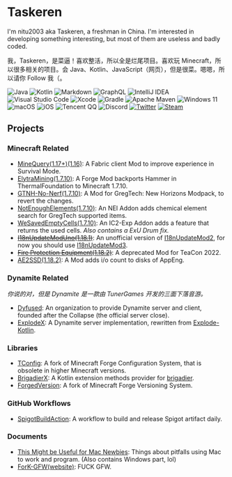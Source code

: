 # Taskeren

I'm nitu2003 aka Taskeren, a freshman in China. I'm interested in developing something interesting, but most of them are useless and badly coded.

我，Taskeren，是菜逼！喜欢整活，所以全是烂尾项目。喜欢玩 Minecraft，所以很多相关的项目。会 Java、Kotlin、JavaScript（网页），但是很菜。嗯嗯，所以请你 Follow 我（。

![Java](https://img.shields.io/badge/java-%23ED8B00.svg?style=for-the-badge&logo=java&logoColor=white)
![Kotlin](https://img.shields.io/badge/kotlin-%237F52FF.svg?style=for-the-badge&logo=kotlin&logoColor=white)
![Markdown](https://img.shields.io/badge/markdown-%23000000.svg?style=for-the-badge&logo=markdown&logoColor=white)
![GraphQL](https://img.shields.io/badge/-GraphQL-E10098?style=for-the-badge&logo=graphql&logoColor=white)
![IntelliJ IDEA](https://img.shields.io/badge/IntelliJIDEA-000000.svg?style=for-the-badge&logo=intellij-idea&logoColor=white)
![Visual Studio Code](https://img.shields.io/badge/Visual%20Studio%20Code-0078d7.svg?style=for-the-badge&logo=visual-studio-code&logoColor=white)
![Xcode](https://img.shields.io/badge/Xcode-007ACC?style=for-the-badge&logo=Xcode&logoColor=white)
![Gradle](https://img.shields.io/badge/Gradle-02303A.svg?style=for-the-badge&logo=Gradle&logoColor=white)
![Apache Maven](https://img.shields.io/badge/Apache%20Maven-C71A36?style=for-the-badge&logo=Apache%20Maven&logoColor=white)
![Windows 11](https://img.shields.io/badge/Windows%2011-%230079d5.svg?style=for-the-badge&logo=Windows%2011&logoColor=white)
![macOS](https://img.shields.io/badge/mac%20os-000000?style=for-the-badge&logo=macos&logoColor=F0F0F0)
![iOS](https://img.shields.io/badge/iOS-000000?style=for-the-badge&logo=ios&logoColor=white)
![Tencent QQ](https://img.shields.io/badge/Tencent%23QQ-%2312B7F5?style=for-the-badge&logo=tencentqq&logoColor=white)
![Discord](https://img.shields.io/badge/Discord-%235865F2.svg?style=for-the-badge&logo=discord&logoColor=white)
[![Twitter](https://img.shields.io/badge/Twitter-%231DA1F2.svg?style=for-the-badge&logo=Twitter&logoColor=white)](https://twitter.com/TaskerenP)
[![Steam](https://img.shields.io/badge/steam-%23000000.svg?style=for-the-badge&logo=steam&logoColor=white)](https://steamcommunity.com/profiles/76561199034188575/)

## Projects

### Minecraft Related

- [MineQuery(1.17+)](https://github.com/Taskeren/mineQuery-1.17)[(1.16)](https://github.com/Taskeren/mineQuery): A Fabric client Mod to improve experience in Survival Mode.
- [ElytraMining(1.7.10)](https://github.com/Taskeren/ElytraMining): A Forge Mod backports Hammer in ThermalFoundation to Minecraft 1.7.10.
- [GTNH-No-Nerf(1.7.10)](https://github.com/Taskeren/gtnh-no-nerf): A Mod for GregTech: New Horizons Modpack, to revert the changes.
- [NotEnoughElements(1.7.10)](https://github.com/ElytraServers/NotEnoughElements): An NEI Addon adds chemical element search for GregTech supported items.
- [WeSavedEmptyCells(1.7.10)](https://github.com/ElytraServers/WeSavedEmptyCells): An IC2-Exp Addon adds a feature that returns the used cells. *Also contains a ExU Drum fix.*
- ~~[I18nUpdateModUno(1.18.1)](https://github.com/ElytraServers/I18nUpdateModUno)~~: An unofficial version of [I18nUpdateMod2](https://github.com/CFPAOrg/I18nUpdateMod2), for now you should use [I18nUpdateMod3](https://github.com/CFPAOrg/I18nUpdateMod3).
- ~~[Fire Protection Equipment(1.18.2)](https://github.com/TeamRestricted/Fire-Protection-Equipment)~~: A deprecated Mod for TeaCon 2022.
- [AE2SSD(1.18.2)](https://github.com/TeamRestricted/AE2SSD): A Mod adds i/o count to disks of AppEng.

### Dynamite Related

_你说的对，但是 Dynamite 是一款由 TunerGames 开发的三面下落音游。_

- [Dyfused](https://github.com/Dyfused): An organization to provide Dynamite server and client, founded after the Collapse (the official server close).
- [ExplodeX](https://github.com/Dyfused/ExplodeX): A Dynamite server implementation, rewritten from [Explode-Kotlin](https://github.com/Dyfused/Explode-Kotlin).

### Libraries

- [TConfig](https://github.com/Taskeren/TConfig): A fork of Minecraft Forge Configuration System, that is obsolete in higher Minecraft versions.
- [BrigadierX](https://github.com/ElytraServers/BrigadierX): A Kotlin extension methods provider for [brigadier](https://github.com/Mojang/brigadier).
- [ForgedVersion](https://github.com/Taskeren/ForgedVersion): A fork of Minecraft Forge Versioning System.

### GitHub Workflows

- [SpigotBuildAction](https://github.com/Taskeren/SpigotBuildAction): A workflow to build and release Spigot artifact daily.

### Documents

- [This Might be Useful for Mac Newbies](https://github.com/Taskeren/ThisMightBeUsefulForMacNewbies): Things about pitfalls using Mac to work and program. (Also contains Windows part, lol)
- [ForK-GFW](https://github.com/Taskeren/ForK-GFW)[(website)](https://fuck-gfw.taske.ren): FUCK GFW.
